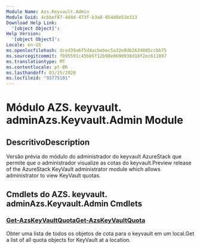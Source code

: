 ```yaml
---
Module Name: Azs.Keyvault.Admin
Module Guid: 4cbbef87-4d4d-473f-b3a8-054d8e53e313
Download Help Link:
  '[object Object]': 
Help Version:
  '[object Object]': 
Locale: en-US
ms.openlocfilehash: dced39a6f5d4acbebec5a32e8db2634085ccbb75
ms.sourcegitcommit: fb95591c45bb5f12b98e0690938d18f2ec611897
ms.translationtype: MT
ms.contentlocale: pt-BR
ms.lasthandoff: 03/15/2020
ms.locfileid: "93775101"
---
```

# <span data-ttu-id="3fcd4-101">Módulo AZS. keyvault. admin</span><span class="sxs-lookup"><span data-stu-id="3fcd4-101">Azs.Keyvault.Admin Module</span></span>
## <span data-ttu-id="3fcd4-102">Descritivo</span><span class="sxs-lookup"><span data-stu-id="3fcd4-102">Description</span></span>
<span data-ttu-id="3fcd4-103">Versão prévia do módulo do administrador do keyvault AzureStack que permite que o administrador visualize as cotas do keyvault.</span><span class="sxs-lookup"><span data-stu-id="3fcd4-103">Preview release of the AzureStack KeyVault administrator module which allows administrator to view KeyVault quotas.</span></span> 

## <span data-ttu-id="3fcd4-104">Cmdlets do AZS. keyvault. admin</span><span class="sxs-lookup"><span data-stu-id="3fcd4-104">Azs.Keyvault.Admin Cmdlets</span></span>
### [<span data-ttu-id="3fcd4-105">Get-AzsKeyVaultQuota</span><span class="sxs-lookup"><span data-stu-id="3fcd4-105">Get-AzsKeyVaultQuota</span></span>](Get-AzsKeyVaultQuota.md)
<span data-ttu-id="3fcd4-106">Obter uma lista de todos os objetos de cota para o keyvault em um local.</span><span class="sxs-lookup"><span data-stu-id="3fcd4-106">Get a list of all quota objects for KeyVault at a location.</span></span>

